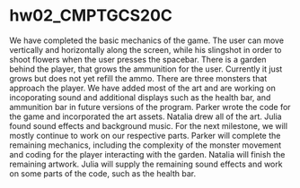# hw02_CMPTGCS20C

We have completed the basic mechanics of the game. The user can move vertically and horizontally along the screen, while his
slingshot in order to shoot flowers when the user presses the spacebar. There is a garden behind the player, that grows the ammunition for the user. 
Currently it just grows but does not yet refill the ammo. There are three monsters that approach the player. We have added most of the art and 
are working on incoporating sound and additional displays such as the health bar, and ammunition bar in future versions of the program.
Parker wrote the code for the game and incorporated the art assets. Natalia drew all of the art. Julia found sound effects and background music. 
For the next milestone, we will mostly continue to work on our respective parts. Parker will complete the remaining mechanics, 
including the complexity of the monster movement and coding for the player interacting with the garden. Natalia will finish the remaining artwork. 
Julia will supply the remaining sound effects and work on some parts of the code, such as the health bar.
